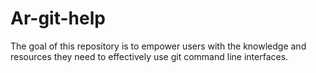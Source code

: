 # Ar-git-help
The goal of this repository is to empower users with the knowledge and resources they need to effectively use git command line interfaces.
